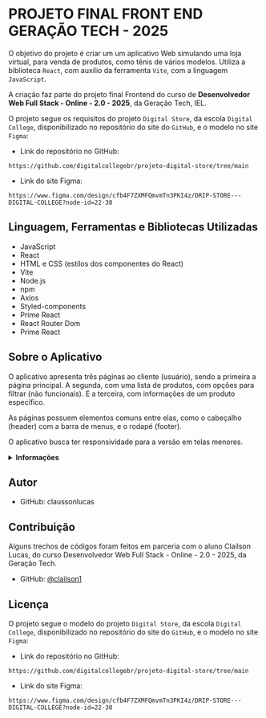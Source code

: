 # PROJETO FINAL FRONT END GERAÇÃO TECH - 2025

O objetivo do projeto é criar um um aplicativo Web simulando uma loja virtual, para venda de produtos, como tênis de vários modelos. Utiliza a biblioteca `React`, com auxílio da ferramenta `Vite`, com a linguagem `JavaScript`.

A criação faz parte do projeto final Frontend do curso de **Desenvolvedor Web Full Stack - Online - 2.0 - 2025**, da Geração Tech, IEL.

O projeto segue os requisitos do projeto `Digital Store`, da escola `Digital College`, disponibilizado no repositório do site do `GitHub`, e o modelo no site `Figma`:

- Link do repositório no GitHub:

```https://github.com/digitalcollegebr/projeto-digital-store/tree/main```

- Link do site Figma:

```https://www.figma.com/design/cfb4F7ZXMFQmvmTn3PKI4z/DRIP-STORE---DIGITAL-COLLEGE?node-id=22-30```

## Linguagem, Ferramentas e Bibliotecas Utilizadas
- JavaScript
- React
- HTML e CSS (estilos dos componentes do React)
- Vite
- Node.js
- npm
- Axios
- Styled-components
- Prime React
- React Router Dom
- Prime React

## Sobre o Aplicativo

O aplicativo apresenta três páginas ao cliente (usuário), sendo a primeira a página principal. A segunda, com uma lista de produtos, com opções para filtrar (não funcionais). E a terceira, com informações de um produto específico.

As páginas possuem elementos comuns entre elas, como o cabeçalho (header) com a barra de menus, e o rodapé (footer).

O aplicativo busca ter responsividade para a versão em telas menores.

<details>
  <summary><strong>Informações</strong></summary>

## Estrutura de pastas

A estrutura de pastas segue o modelo de organização recomendado pelo projeto `Digital Store`, acrescentando algumas pastas e arquivos, que são necessárias para o funcionamento do aplicativo.

- Os arquivos `.gitignore`, `eslint.config.js`, `package-lock.json`, `package.json`, `vite.config.js`, são para o funcionamento do aplicativo, e instalados quando a framework `Vite` é instalada.

- O `index.html` é o arquivo principal, que vai receber todos os componentes criados. O `TODO.txt` contém lembretes utilizados para criação do projeto.
A pasta `src` contém os arquivos `main.jsx`, que substitui o elemento que tem o ID 'root' no `index.html`, pelo componente `App.jsx`. O `App.jsx`, é responsável pelas rotas do site. Contém também os arquivos CSS de cada um.

- Na pasta `src`, também estão as principais pastas do projeto, como a pasta `components`, com os arquivos dos componentes React. A pasta `pages` armazena os arquivos relacionados às páginas do site. A pasta `service` tem o arquivo `index.js`, que serve para importar o `Axios`, que ajuda a montar o URL para o recebimento de dados do banco de dados de teste feitas pelas requisições. Na pasta `styles` contém os arquivos CSS para estilos dos componentes. A pasta `assets` possui arquivos de imagen com extensão `.svg`.

- A pasta `data` possui os arquivos utilizados como um banco de dados para teste, para verificar se o aplicativo consegue receber dados entregues por um servidor (que não está no escopo do projeto).

- A `public` é a pasta onde se encontram as imagens usadas para os produtos da loja fictícia.
E na pasta `doc` estão as imagens usadas nesse `README.md`.

<details>
  <summary><strong>Estrutura</strong></summary>

```
|--- doc/
|--- public/
|--- src/
|--- |--- assets/
|--- |--- components/
|          |--- BarSearch.jsx
|          |--- BotoesConta.jsx
|          |--- BotoesContaMobile.jsx
|          |--- BuyBox.jsx
|          |--- FilterGroup.jsx
|          |--- Footer.jsx
|          |--- Gallery.jsx
|          |--- Header.jsx
|          |--- HeaderFull.jsx
|          |--- HeaderMobile.jsx
|          |--- Information.jsx
|          |--- Logo.jsx
|          |--- MenuBar.jsx
|          |--- MenuBarMobile.jsx
|          |--- ModalMenuMobile.jsx
|          |--- ProductCard.jsx
|          |--- ProductListing.jsx
|          |--- ProductOptions.jsx
|          |--- Section.jsx
|--- |--- context/
|          |--- MenuContext.json
|--- |--- data/
|          |--- dataFilter.json
|          |--- dataFooter.json
|          |--- dataGallery.json
|          |--- dataProduct.json
|          |--- dataProductListing.json
|          |--- dataProductView.json
|--- |--- pages/
|          |--- HomePage.jsx
|          |--- Layout.jsx
|          |--- NotFound.jsx
|          |--- ProductListingPage.jsx
|          |--- ProductViewPage.jsx
|--- |--- service/
|          |--- index.js
|--- |--- styles/
|          |--- barSearch.css
|          |--- botoesConta.css
|          |--- botoesContaMobile.css
|          |--- buyBox.css
|          |--- filterGroup.css
|          |--- footer.css
|          |--- gallery.css
|          |--- Hearder.css
|          |--- hearderMobile.css
|          |--- homePage.css
|          |--- logo.css
|          |--- modalMenuMobile.css
|          |--- productCard.css
|          |--- productListing.css
|          |--- productListingPage.css
|          |--- productOptions.css
|          |--- ProductViewPage.css
|--- |--- App.css
|--- |--- App.jsx
|--- |--- index.css
|--- |--- main.js
|--- .gitignore
|--- eslint.config.js
|--- index.html
|--- package-lock.json
|--- package.json
|--- README.md
|--- TODO.txt
|--- vite.config.js
```
</details>

## Páginas

<details>
  <summary><strong>Informações</strong></summary>

### 1 - Página Principal

<details>
  <summary><strong>Sobre</strong></summary>

A página principal (Home Page) contém o cabeçalho (header) com a logo da loja fictícia, barra de pesquisa, botões para entrar como usuário (Login) e cadastro, e a barra de menus para as outras páginas.

Na seção principal, mostra uma galeria de imagens de produtos, uma seção com vários produtos, e no final um rodapé (footer) com informações da loja.

<details>
  <summary><strong>Componentes: HomePage</strong></summary>

A página **Home** é montada usando o componente principal `HomePage.jsx`, e os componentes gerais `MenuContext.jsx`, usado para a responsividade e o menu na versão mobile, e o `Layout.jsx`, que traz os componentes comuns às outras páginas, como o `Header.jsx` e o `Footer.jsx`.

- Endereço:

```
http://localhost:5173/
```

**Componentes Utilizados**
- Gallery:

Galeria de imagens dos produtos.

```
<Gallery  className={ }  width={ } height={ } radius={ } images={ } showThumbs/>
```

- Section:

Seção que traz imagens de produtos de destaque.

```
<Section title={ } titleAlign={ } link={}>
“Children”
</Section>
```

- ProductListing e ProductCard:

O `ProductListing.jsx` é o componente presente em outro `Section.jsx`, que mostra os componentes `ProductCard.jsx`, com imagem, nome e preço dos produtos.

```
<ProductListing products={ } />
```

```
<ProductCard image={ } name={ } price={ } priceDiscount={ }/>
```

</details>

<details>
  <summary><strong>Telas</strong></summary>

- Página Inicial - Parte 1
 
![homepage](./doc/homepage-p1.png)

- Página Inicial - Parte 2

![homepage](./doc/homepage-p2.png)


- Página Inicial - Parte 3

![homepage](./doc/homepage-p3.png)

- Página Inicial - Parte 4

![homepage](./doc/homepage-p4.png)

- Página Inicial - Parte 5

![homepage](./doc/homepage-p5.png)

(Versão para telas menores)

![homepage](./doc/homepage-mobile-p1.png)

![homepage](./doc/homepage-mobile-p2.png)

![homepage](./doc/homepage-mobile-p3.png)

![homepage](./doc/homepage-mobile-p4.png)

![homepage](./doc/homepage-mobile-p5.png)

![homepage](./doc/homepage-mobile-p6.png)

![homepage](./doc/homepage-mobile-p7.png)

</details>

</details>

### 2 - Página da Lista de Produtos

<details>
  <summary><strong>Sobre</strong></summary>

A segunda página mostra uma lista de produtos, com opções para filtrar (não funcionais).

<details>
  <summary><strong>Componentes: ProductsListingPage</strong></summary>

- Endereço:

```
http://localhost:5173/produtos
```

A página **Lista de Produtos** é montada usando o componente principal `ProductsListingPage.jsx`, e também com os componentes gerais `MenuContext.jsx` e o `Layout.jsx`, que traz os componentes `Header.jsx` e o `Footer.jsx`.

 - A página traz elementos HTML para criar um campo para selecionar entre o menor e maior preço.

**Componentes Utilizados**
- FilterGroup:

Cria campos para filtrar produtos.

```
<FilterGroup title={ } inputType={ } options={ } />
```

- Section, ProductListing e ProductCard:

Os componentes `Section.jsx`, `ProductListing.jsx` e `ProductCard.jsx` são usados na página.

</details>

<details>
  <summary><strong>Telas</strong></summary>

- Página de Produtos - Parte 1
  
![produtos](./doc/produtos-p1.png)

- Página de Produtos - Parte 2
  
![produtos](./doc/produtos-p2.png)

(Versão para telas menores)

![homepage](./doc/produtos-mobile-p1.png)

![homepage](./doc/produtos-mobile-p2.png)

![homepage](./doc/produtos-mobile-p3.png)

</details>

</details>

### 3 - Página de um Produto Específico

<details>
  <summary><strong>Sobre</strong></summary>

A terceira página contém informações de um produto específico.

<details>
  <summary><strong>Componentes: ProductViewPage</strong></summary>

- Endereço:

```
http://localhost:5173/product/:id
```
A página **Produto Específico** é montada usando o componente principal `ProductViewPage.jsx`, e também com os componentes gerais `MenuContext.jsx` e o `Layout.jsx`, que traz os componentes `Header.jsx` e o `Footer.jsx`.

**Componentes Utilizados**

 - A página usa o componente Gallery.jsx.


- BuyBox:

Apresenta as informações do produto. Como “filhos” (children), recebe o componente `ProductOptions.jsx`.

```
<BuyBox name={ } reference={ } stars={ } rating={ } price={ } priceDiscount={ } description={ } >
“Children”
</BuyBox>
```

- ProductOptions:

Contém variações relacionadas ao produto, como tamanho e cor.

```
<ProductOptions options={ } radius={ } shape={ } type={ } />
```

- Section, ProductListing e ProductCard:

Os componentes `Section.jsx`, `ProductListing.jsx` e `ProductCard.jsx` são usados na página.

</details>

<details>
  <summary><strong>Telas</strong></summary>

- Página Product - Parte 1
  
![produtos](./doc/product-p1.png)

- Página Product - Parte 2
  
![produtos](./doc/product-p2.png)

- Página Product - Parte 3
  
![produtos](./doc/product-p3.png)

(Versão para telas menores)

![homepage](./doc/product-mobile-p1.png)

![homepage](./doc/product-mobile-p2.png)

![homepage](./doc/product-mobile-p3.png)

</details>

</details>

</details>

## Instalação
<details>
  <summary><strong>Informações</strong></summary>

- Baixar Node.js: 

Link:

```
https://nodejs.org/pt
```

- Criar projeto React com o Vite: 

```
npm create vite
```

> Seguir as opções definir nome do projeto, escolher React, a linguagem JavaScript, e criar uma pasta.

- Instalar pacotes node modules: 

```
npm install
```

- Abrir o VScode:

```
code .
```

- Instalar bibliotecas Prime React, Prime Flex, Prime Icons e Styled Components:

```
npm i primereact primeflex primeicons styled-components
```

- Instalar biblioteca React Router Dom:
  
```
npm i react-router-dom
```

- Instalar biblioteca React Hook Form:
  
```
npm i react-hook-form
```

- Instalar biblioteca Axios:
  
```
npm i axios
```

- Rodar o aplicativo:

```
npm run dev
```
</details>

</details>

## Autor

- GitHub: claussonlucas

## Contribuição

Alguns trechos de códigos foram feitos em parceria com o aluno Clailson Lucas, do curso Desenvolvedor Web Full Stack - Online - 2.0 - 2025, da Geração Tech.
- GitHub: [@clailson1](https://github.com/clailson1)

## Licença

O projeto segue o modelo do projeto `Digital Store`, da escola `Digital College`, disponibilizado no repositório do site do `GitHub`, e o modelo no site `Figma`:

- Link do repositório no GitHub:

```https://github.com/digitalcollegebr/projeto-digital-store/tree/main```

- Link do site Figma:

```https://www.figma.com/design/cfb4F7ZXMFQmvmTn3PKI4z/DRIP-STORE---DIGITAL-COLLEGE?node-id=22-30```
